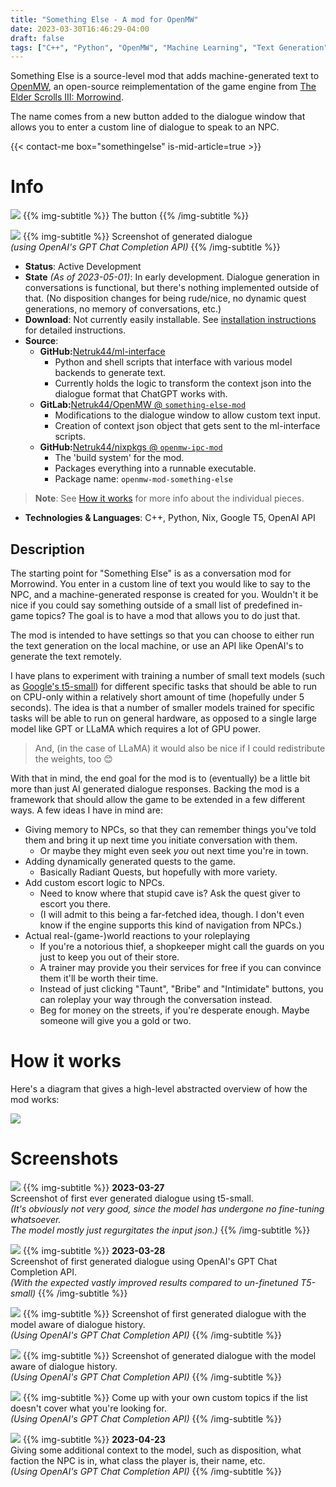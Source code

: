 ```yaml
---
title: "Something Else - A mod for OpenMW"
date: 2023-03-30T16:46:29-04:00
draft: false
tags: ["C++", "Python", "OpenMW", "Machine Learning", "Text Generation", "Nix"]
---
```


Something Else is a source-level mod that adds machine-generated text to [OpenMW](https://openmw.org/en/), an open-source reimplementation of the game engine from [The Elder Scrolls III: Morrowind](https://elderscrolls.bethesda.net/en/morrowind).

The name comes from a new button added to the dialogue window that allows you to enter a custom line of dialogue to speak to an NPC.

{{< contact-me box="somethingelse" is-mid-article=true >}}

# Info
![](./logo.png#center)
{{% img-subtitle %}}
The button
{{% /img-subtitle %}}

[![](./04_03_dialogue_history_3.png)](./04_03_dialogue_history_3.png)
{{% img-subtitle %}}
Screenshot of generated dialogue  
*(using OpenAI's GPT Chat Completion API)*
{{% /img-subtitle %}}

* **Status**: Active Development
* **State** *(As of 2023-05-01)*: In early development. Dialogue generation in conversations is functional, but there's nothing implemented outside of that. (No disposition changes for being rude/nice, no dynamic quest generations, no memory of conversations, etc.)
* **Download**: Not currently easily installable. See [installation instructions](https://github.com/Netruk44/ml-interface/blob/main/doc/openmw-install.md) for detailed instructions. 
* **Source**:
  * **GitHub:**[Netruk44/ml-interface](https://github.com/Netruk44/ml-interface)
    * Python and shell scripts that interface with various model backends to generate text.
    * Currently holds the logic to transform the context json into the dialogue format that ChatGPT works with.
  * **GitLab:**[Netruk44/OpenMW @ `something-else-mod`](https://gitlab.com/Netruk44/openmw/-/tree/something-else-mod?ref_type=heads)
    * Modifications to the dialogue window to allow custom text input.
    * Creation of context json object that gets sent to the ml-interface scripts.
  * **GitHub:**[Netruk44/nixpkgs @ `openmw-ipc-mod`](https://github.com/Netruk44/nixpkgs/tree/openmw-ipc-mod)
    * The 'build system' for the mod.
    * Packages everything into a runnable executable.
    * Package name: `openmw-mod-something-else`

> **Note**: See [How it works](#how-it-works) for more info about the individual pieces.

* **Technologies & Languages**: C++, Python, Nix, Google T5, OpenAI API

## Description
The starting point for "Something Else" is as a conversation mod for Morrowind. You enter in a custom line of text you would like to say to the NPC, and a machine-generated response is created for you. Wouldn't it be nice if you could say something outside of a small list of predefined in-game topics? The goal is to have a mod that allows you to do just that.

The mod is intended to have settings so that you can choose to either run the text generation on the local machine, or use an API like OpenAI's to generate the text remotely.

I have plans to experiment with training a number of small text models (such as [Google's t5-small](https://huggingface.co/t5-small)) for different specific tasks that should be able to run on CPU-only within a relatively short amount of time (hopefully under 5 seconds). The idea is that a number of smaller models trained for specific tasks will be able to run on general hardware, as opposed to a single large model like GPT or LLaMA which requires a lot of GPU power.

> And, (in the case of LLaMA) it would also be nice if I could redistribute the weights, too 😊

With that in mind, the end goal for the mod is to (eventually) be a little bit more than just AI generated dialogue responses. Backing the mod is a framework that should allow the game to be extended in a few different ways. A few ideas I have in mind are:

* Giving memory to NPCs, so that they can remember things you've told them and bring it up next time you initiate conversation with them.
  * Or maybe they might even seek *you* out next time you're in town.
* Adding dynamically generated quests to the game.
  * Basically Radiant Quests, but hopefully with more variety.
* Add custom escort logic to NPCs.
  * Need to know where that stupid cave is? Ask the quest giver to escort you there.
  * (I will admit to this being a far-fetched idea, though. I don't even know if the engine supports this kind of navigation from NPCs.)
* Actual real-(game-)world reactions to your roleplaying
  * If you're a notorious thief, a shopkeeper might call the guards on you just to keep you out of their store.
  * A trainer may provide you their services for free if you can convince them it'll be worth their time.
  * Instead of just clicking "Taunt", "Bribe" and "Intimidate" buttons, you can roleplay your way through the conversation instead.
  * Beg for money on the streets, if you're desperate enough. Maybe someone will give you a gold or two.


# How it works

Here's a diagram that gives a high-level abstracted overview of how the mod works:

[![](./project_overview.png)](./project_overview.png)


# Screenshots
[![](./03_27_t5_small.png)](./03_27_t5_small.png)
{{% img-subtitle %}}
**2023-03-27**  
Screenshot of first ever generated dialogue using t5-small.  
*(It's obviously not very good, since the model has undergone no fine-tuning whatsoever.*  
*The model mostly just regurgitates the input json.)*
{{% /img-subtitle %}}

[![](./03_28_openai.png)](./03_28_openai.png)
{{% img-subtitle %}}
**2023-03-28**  
Screenshot of first generated dialogue using OpenAI's GPT Chat Completion API.  
*(With the expected vastly improved results compared to un-finetuned T5-small)*
{{% /img-subtitle %}}

[![](./04_03_dialogue_history_1.png)](./04_03_dialogue_history_1.png)
{{% img-subtitle %}}
Screenshot of first generated dialogue with the model aware of dialogue history.  
*(Using OpenAI's GPT Chat Completion API)*
{{% /img-subtitle %}}

[![](./04_03_dialogue_history_2.png)](./04_03_dialogue_history_2.png)
{{% img-subtitle %}}
Screenshot of generated dialogue with the model aware of dialogue history.  
*(Using OpenAI's GPT Chat Completion API)*
{{% /img-subtitle %}}

[![](./04_03_custom_topic.png)](./04_03_custom_topic.png)
{{% img-subtitle %}}
Come up with your own custom topics if the list doesn't cover what you're looking for.  
*(Using OpenAI's GPT Chat Completion API)*
{{% /img-subtitle %}}

[![](./04_23_disposition.png)](./04_23_disposition.png)
{{% img-subtitle %}}
**2023-04-23**  
Giving some additional context to the model, such as disposition, what faction the NPC is in, what class the player is, their name, etc.  
*(Using OpenAI's GPT Chat Completion API)*
{{% /img-subtitle %}}
